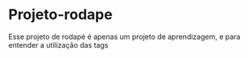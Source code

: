 # Projeto-rodape
Esse projeto de rodapé é apenas um projeto de aprendizagem, e para entender a utilização das tags

